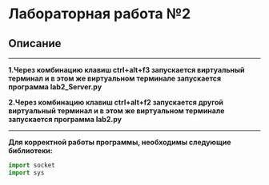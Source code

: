 # Лабораторная работа №2
## Описание
___
**1.Через комбинацию клавиш ctrl+alt+f3 запускается виртуальный терминал и в этом же виртуальном терминале запускается программа lab2_Server.py**

**2.Через комбинацию клавиш ctrl+alt+f2 запускается другой виртуальный терминал и в этом же виртуальном терминале запускается программа lab2.py**

___
**Для корректной работы программы, необходимы следующие библиотеки:**
```python
import socket
import sys
```

